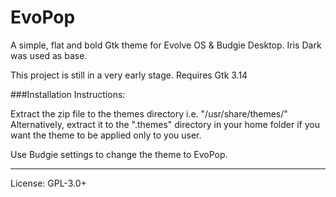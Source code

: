 EvoPop
====

A simple, flat and bold Gtk theme for Evolve OS  & Budgie Desktop.
Iris Dark was used as base.

This project is still in a very early stage.
Requires Gtk 3.14

###Installation Instructions:

Extract the zip file to the themes directory i.e. "/usr/share/themes/"
Alternatively, extract it to the ".themes" directory in your home folder if you want the theme to be applied only to you user.

Use Budgie settings to change the theme to EvoPop.

---

License: GPL-3.0+

